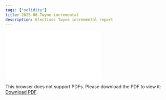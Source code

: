 ```yaml
---
tags: ["solidity"]
title: 2025-08-Twyne-incremental
description: Electisec Twyne incremental report
---
```


<object data="pdf/2025-08-Twyne-incremental.pdf" type="application/pdf" width="100%" height="1000px">
    <embed src="pdf/2025-08-Twyne-incremental.pdf">
        <p>This browser does not support PDFs. Please download the PDF to view it: <a href="pdf/2025-08-Twyne-incremental.pdf">Download PDF</a>.</p>
    </embed>
</object>